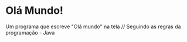# Olá Mundo!
Um programa que escreve "Olá mundo" na tela // Seguindo as regras da programação - Java
